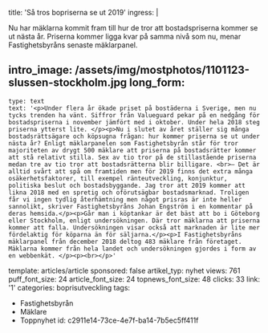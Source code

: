title: 'Så tros bopriserna se ut 2019'
ingress: |
  <p>Nu har mäklarna kommit fram till hur de tror att bostadspriserna kommer se ut nästa år. Priserna kommer ligga kvar på samma nivå som nu, menar Fastighetsbyråns senaste mäklarpanel.
  </p>
  
intro_image: /assets/img/mostphotos/1101123-slussen-stockholm.jpg
long_form:
  -
    type: text
    text: '<p>Under flera år ökade priset på bostäderna i Sverige, men nu tycks trenden ha vänt. Siffror från Valueguard pekar på en nedgång för bostadspriserna i november jämfört med i oktober. Under hela 2018 steg priserna ytterst lite. </p><p>Nu i slutet av året ställer sig många bostadsrättsägare och köpsugna frågan: hur kommer priserna se ut under nästa år? Enligt mäklarpanelen som Fastighetsbyrån står för tror majoriteten av drygt 500 mäklare att priserna på bostadsrätter kommer att stå relativt stilla. Sex av tio tror på de stillastående priserna medan tre av tio tror att bostadsrätterna blir billigare. <br>– Det är alltid svårt att spå om framtiden men för 2019 finns det extra många osäkerhetsfaktorer, till exempel ränteutveckling, konjunktur, politiska beslut och bostadsbyggande. Jag tror att 2019 kommer att likna 2018 med en spretig och oförutsägbar bostadsmarknad. Troligen får vi ingen tydlig återhämtning men något prisras är inte heller sannolikt, skriver Fastighetsbyråns Johan Engström i en kommentar på deras hemsida.</p><p>Går man i köptankar är det bäst att bo i Göteborg eller Stockholm, enligt undersökningen. Där tror mäklarna att priserna kommer att falla. Undersökningen visar också att marknaden är lite mer fördelaktig för köparna än för säljarna.</p><p>I Fastighetsbyråns mäklarpanel från december 2018 deltog 483 mäklare från företaget. Mäklarna kommer från hela landet och undersökningen gjordes i form av en webbenkät. </p><p><br></p>'
template: articles/article
sponsored: false
artikel_typ: nyhet
views: 761
puff_font_size: 24
article_font_size: 24
topnews_font_size: 48
clicks: 33
link: '1'
categories: boprisutveckling
tags:
  - Fastighetsbyrån
  - Mäklare
  - Toppnyhet
id: c2911e14-73ce-4e7f-ba14-7b5ec5ff411f
